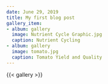 ```yaml
---
date: June 29, 2019
title: My first blog post
gallery_item:
- album: gallery
  image: Nutrient Cycle Graphic.jpg
  caption: Nutrient Cycling
- album: gallery
  image: tomato.jpg
  caption: Tomato Yield and Quality
---
```


{{< gallery >}}

